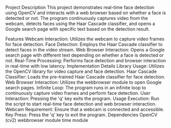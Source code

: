 Project Description
This project demonstrates real-time face detection using OpenCV and interacts with a web browser based on whether a face is detected or not. The program continuously captures video from the webcam, detects faces using the Haar Cascade classifier, and opens a Google search page with specific text based on the detection result.

Features
Webcam Interaction: Utilizes the webcam to capture video frames for face detection.
Face Detection: Employs the Haar Cascade classifier to detect faces in the video stream.
Web Browser Interaction: Opens a Google search page with different text depending on whether a face is detected or not.
Real-Time Processing: Performs face detection and browser interaction in real-time with low latency.
Implementation Details
Library Usage: Utilizes the OpenCV library for video capture and face detection.
Haar Cascade Classifier: Loads the pre-trained Haar Cascade classifier for face detection.
Web Browser Interaction: Utilizes the webbrowser module to open Google search pages.
Infinite Loop: The program runs in an infinite loop to continuously capture video frames and perform face detection.
User Interaction: Pressing the 'q' key exits the program.
Usage
Execution: Run the script to start real-time face detection and web browser interaction.
Webcam Requirement: Ensure that a webcam is connected and accessible.
Key Press: Press the 'q' key to exit the program.
Dependencies
OpenCV (cv2)
webbrowser module
time module
